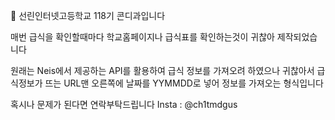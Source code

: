 👋 선린인터넷고등학교 118기 콘디과입니다

매번 급식을 확인할때마다 학교홈페이지나 급식표를 확인하는것이 귀찮아 제작되었습니다

원래는 Neis에서 제공하는 API를 활용하여 급식 정보를 가져오려 하였으나
귀찮아서 급식정보가 뜨는 URL맨 오른쪽에 날짜를 YYMMDD로 넣어 정보를 가져오는 형식입니다

혹시나 문제가 된다면 연락부탁드립니다
Insta : @ch1tmdgus

